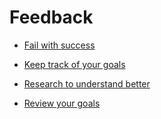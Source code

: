 # Feedback


 - [Fail with success](../Fail%20with%20success/index.md)
    
 - [Keep track of your goals](../Keep%20track%20of%20your%20goals/index.md)
    
 - [Research to understand better](../Research%20to%20understand%20better/index.md)
    
 - [Review your goals](../Review%20your%20goals/index.md)
    
